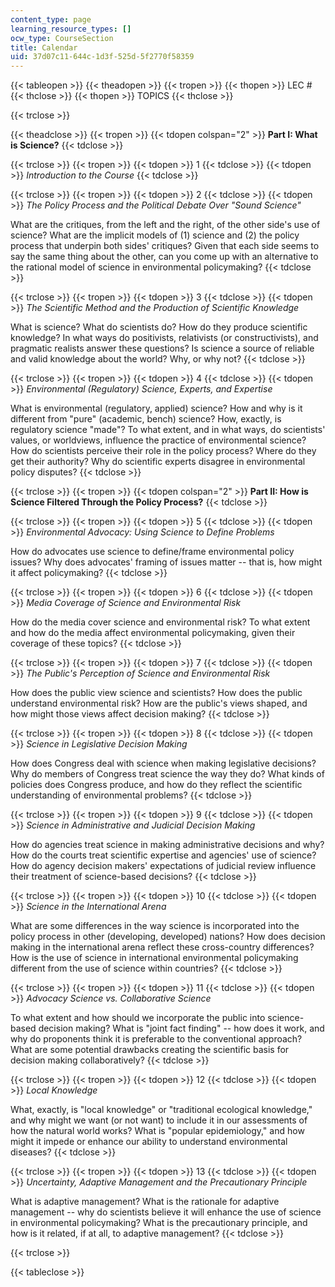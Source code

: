 ```yaml
---
content_type: page
learning_resource_types: []
ocw_type: CourseSection
title: Calendar
uid: 37d07c11-644c-1d3f-525d-5f2770f58359
---
```


{{< tableopen >}}
{{< theadopen >}}
{{< tropen >}}
{{< thopen >}}
LEC #
{{< thclose >}}
{{< thopen >}}
TOPICS
{{< thclose >}}

{{< trclose >}}

{{< theadclose >}}
{{< tropen >}}
{{< tdopen colspan="2" >}}
**Part I: What is Science?**
{{< tdclose >}}

{{< trclose >}}
{{< tropen >}}
{{< tdopen >}}
1
{{< tdclose >}}
{{< tdopen >}}
_Introduction to the Course_
{{< tdclose >}}

{{< trclose >}}
{{< tropen >}}
{{< tdopen >}}
2
{{< tdclose >}}
{{< tdopen >}}
_The Policy Process and the Political Debate Over "Sound Science"_  
  
What are the critiques, from the left and the right, of the other side's use of science? What are the implicit models of (1) science and (2) the policy process that underpin both sides' critiques? Given that each side seems to say the same thing about the other, can you come up with an alternative to the rational model of science in environmental policymaking?
{{< tdclose >}}

{{< trclose >}}
{{< tropen >}}
{{< tdopen >}}
3
{{< tdclose >}}
{{< tdopen >}}
_The Scientific Method and the Production of Scientific Knowledge_  
  
What is science? What do scientists do? How do they produce scientific knowledge? In what ways do positivists, relativists (or constructivists), and pragmatic realists answer these questions? Is science a source of reliable and valid knowledge about the world? Why, or why not?
{{< tdclose >}}

{{< trclose >}}
{{< tropen >}}
{{< tdopen >}}
4
{{< tdclose >}}
{{< tdopen >}}
_Environmental (Regulatory) Science, Experts, and Expertise_  
  
What is environmental (regulatory, applied) science? How and why is it different from "pure" (academic, bench) science? How, exactly, is regulatory science "made"? To what extent, and in what ways, do scientists' values, or worldviews, influence the practice of environmental science? How do scientists perceive their role in the policy process? Where do they get their authority? Why do scientific experts disagree in environmental policy disputes?
{{< tdclose >}}

{{< trclose >}}
{{< tropen >}}
{{< tdopen colspan="2" >}}
**Part II: How is Science Filtered Through the Policy Process?**
{{< tdclose >}}

{{< trclose >}}
{{< tropen >}}
{{< tdopen >}}
5
{{< tdclose >}}
{{< tdopen >}}
_Environmental Advocacy: Using Science to Define Problems_  
  
How do advocates use science to define/frame environmental policy issues? Why does advocates' framing of issues matter -- that is, how might it affect policymaking?
{{< tdclose >}}

{{< trclose >}}
{{< tropen >}}
{{< tdopen >}}
6
{{< tdclose >}}
{{< tdopen >}}
_Media Coverage of Science and Environmental Risk_  
  
How do the media cover science and environmental risk? To what extent and how do the media affect environmental policymaking, given their coverage of these topics?
{{< tdclose >}}

{{< trclose >}}
{{< tropen >}}
{{< tdopen >}}
7
{{< tdclose >}}
{{< tdopen >}}
_The Public's Perception of Science and Environmental Risk_  
  
How does the public view science and scientists? How does the public understand environmental risk? How are the public's views shaped, and how might those views affect decision making?
{{< tdclose >}}

{{< trclose >}}
{{< tropen >}}
{{< tdopen >}}
8
{{< tdclose >}}
{{< tdopen >}}
_Science in Legislative Decision Making_  
  
How does Congress deal with science when making legislative decisions? Why do members of Congress treat science the way they do? What kinds of policies does Congress produce, and how do they reflect the scientific understanding of environmental problems?
{{< tdclose >}}

{{< trclose >}}
{{< tropen >}}
{{< tdopen >}}
9
{{< tdclose >}}
{{< tdopen >}}
_Science in Administrative and Judicial Decision Making_  
  
How do agencies treat science in making administrative decisions and why? How do the courts treat scientific expertise and agencies' use of science? How do agency decision makers' expectations of judicial review influence their treatment of science-based decisions?
{{< tdclose >}}

{{< trclose >}}
{{< tropen >}}
{{< tdopen >}}
10
{{< tdclose >}}
{{< tdopen >}}
_Science in the International Arena_  
  
What are some differences in the way science is incorporated into the policy process in other (developing, developed) nations? How does decision making in the international arena reflect these cross-country differences? How is the use of science in international environmental policymaking different from the use of science within countries?
{{< tdclose >}}

{{< trclose >}}
{{< tropen >}}
{{< tdopen >}}
11
{{< tdclose >}}
{{< tdopen >}}
_Advocacy Science vs. Collaborative Science_  
  
To what extent and how should we incorporate the public into science-based decision making? What is "joint fact finding" -- how does it work, and why do proponents think it is preferable to the conventional approach? What are some potential drawbacks creating the scientific basis for decision making collaboratively?
{{< tdclose >}}

{{< trclose >}}
{{< tropen >}}
{{< tdopen >}}
12
{{< tdclose >}}
{{< tdopen >}}
_Local Knowledge_  
  
What, exactly, is "local knowledge" or "traditional ecological knowledge," and why might we want (or not want) to include it in our assessments of how the natural world works? What is "popular epidemiology," and how might it impede or enhance our ability to understand environmental diseases?
{{< tdclose >}}

{{< trclose >}}
{{< tropen >}}
{{< tdopen >}}
13
{{< tdclose >}}
{{< tdopen >}}
_Uncertainty, Adaptive Management and the Precautionary Principle_  
  
What is adaptive management? What is the rationale for adaptive management -- why do scientists believe it will enhance the use of science in environmental policymaking? What is the precautionary principle, and how is it related, if at all, to adaptive management?
{{< tdclose >}}

{{< trclose >}}

{{< tableclose >}}